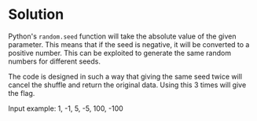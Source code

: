 # Solution

Python's `random.seed` function will take the absolute value of the given parameter. This means that if the seed is negative, it will be converted to a positive number. This can be exploited to generate the same random numbers for different seeds.

The code is designed in such a way that giving the same seed twice will cancel the shuffle and return the original data. Using this 3 times will give the flag.

Input example: 1, -1, 5, -5, 100, -100